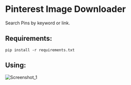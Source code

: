 # Pinterest Image Downloader
Search Pins by keyword or link.

## Requirements:
    pip install -r requirements.txt

## Using:
![Screenshot_1](https://user-images.githubusercontent.com/93093228/183264285-38ab72d0-fbdf-42aa-a3ec-a6621d5ea0c0.png)
